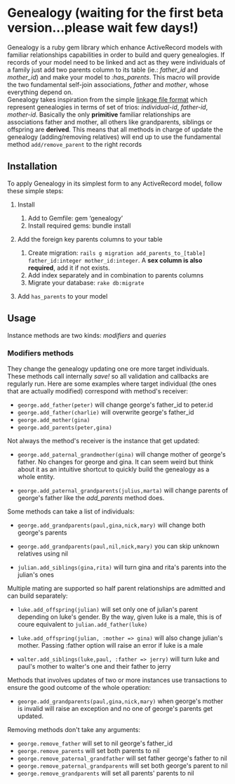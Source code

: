 # Genealogy (waiting for the first beta version...please wait few days!)

Genealogy is a ruby gem library which enhance ActiveRecord models with familiar relationships capabilities in order to build and query genealogies. If records of your model need to be linked and act as they were individuals of a family just add two parents column to its table (ie.: *father_id* and *mother_id*) and make your model to *:has_parents*. This macro will provide the two fundamental self-join associations, *father* and *mother*, whose everything depend on.  
Genealogy takes inspiration from the simple [linkage file format](http://www.helsinki.fi/~tsjuntun/autogscan/pedigreefile.html) which represent genealogies in terms of set of trios: *individual-id*, *father-id*, *mother-id*. Basically the only **primitive** familiar relationships are associations father and mother, all others like grandparents, siblings or offspring are **derived**. This means that all methods in charge of update the genealogy (adding/removing relatives) will end up to use the fundamental method `add/remove_parent` to the right records

## Installation

To apply Genealogy in its simplest form to any ActiveRecord model, follow these simple steps:  

1. Install   
    1. Add to Gemfile: gem ‘genealogy’   
    2. Install required gems: bundle install    

2. Add the foreign key parents columns to your table     
    1. Create migration: `rails g migration add_parents_to_[table] father_id:integer mother_id:integer`. A **sex column is also required**, add it if not exists.
    2. Add index separately and in combination to parents columns   
    3. Migrate your database: `rake db:migrate`

3. Add `has_parents` to your model

## Usage

Instance methods are two kinds: *modifiers* and *queries*

### Modifiers methods

They change the genealogy updating one ore more target individuals. These methods call internally *save!* so all validation and callbacks are regularly run. Here are some examples where target individual (the ones that are actually modified) correspond with method's receiver:

* `george.add_father(peter)` will change george's father_id to peter.id
* `george.add_father(charlie)` will overwrite george's father_id
* `george.add_mother(gina)` 
* `george.add_parents(peter,gina)` 

Not always the method's receiver is the instance that get updated:

* `george.add_paternal_grandmother(gina)` will change mother of george's father. No changes for george and gina. It can seem weird but think about it as an intuitive shortcut to quickly build the genealogy as a whole entity.

* `george.add_paternal_grandparents(julius,marta)` will change parents of george's father like the *add_parents* method does.

Some methods can take a list of individuals:

* `george.add_grandparents(paul,gina,nick,mary)` will change both george's parents
* `george.add_grandparents(paul,nil,nick,mary)` you can skip unknown relatives using nil

* `julian.add_siblings(gina,rita)` will turn gina and rita's parents into the julian's ones

Multiple mating are supported so half parent relationships are admitted and can build separately:

* `luke.add_offspring(julian)` will set only one of julian's parent depending on luke's gender. By the way, given luke is a male, this is of coure equivalent to `julian.add_father(luke)`

* `luke.add_offspring(julian, :mother => gina)` will also change julian's mother. Passing :father option will raise an error if luke is a male

* `walter.add_siblings(luke,paul, :father => jerry)` will turn luke and paul's mother to walter's one and their father to jerry

Methods that involves updates of two or more instances use transactions to ensure the good outcome of the whole operation:

* `george.add_grandparents(paul,gina,nick,mary)` when george's mother is invalid will raise an exception and no one of george's parents get updated.

Removing methods don't take any arguments:

* `george.remove_father` will set to nil george's father_id 
* `george.remove_parents` will set both parents to nil
* `george.remove_paternal_grandfather` will set father george's father to nil
* `george.remove_paternal_grandparents` will set both george's parent to nil
* `george.remove_grandparents` will set all parents' parents to nil
